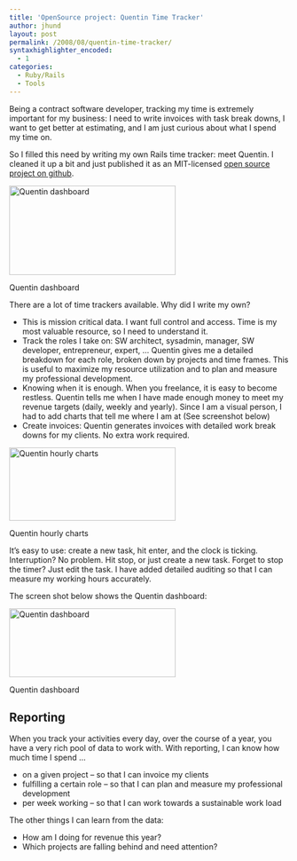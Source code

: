 ```yaml
---
title: 'OpenSource project: Quentin Time Tracker'
author: jhund
layout: post
permalink: /2008/08/quentin-time-tracker/
syntaxhighlighter_encoded:
  - 1
categories:
  - Ruby/Rails
  - Tools
---
```

Being a contract software developer, tracking my time is extremely important for my business: I need to write invoices with task break downs, I want to get better at estimating, and I am just curious about what I spend my time on.

So I filled this need by writing my own Rails time tracker: meet Quentin. I cleaned it up a bit and just published it as an MIT-licensed [open source project on github][1].

<div id="attachment_265" style="width: 310px" class="wp-caption alignnone">
  <img src="http://clearcove.ca/images/2008/10/quentin2-300x161.jpg" alt="Quentin dashboard" title="Quentin time tracker" width="300" height="161" class="size-medium wp-image-265" />

  <p class="wp-caption-text">
    Quentin dashboard
  </p>
</div>

<!--more-->

<p class="clear">
  There are a lot of time trackers available. Why did I write my own?
</p>

  * This is mission critical data. I want full control and access. Time is my most valuable resource, so I need to understand it.
  * Track the roles I take on: SW architect, sysadmin, manager, SW developer, entrepreneur, expert, &#8230; Quentin gives me a detailed breakdown for each role, broken down by projects and time frames. This is useful to maximize my resource utilization and to plan and measure my professional development.
  * Knowing when it is enough. When you freelance, it is easy to become restless. Quentin tells me when I have made enough money to meet my revenue targets (daily, weekly and yearly). Since I am a visual person, I had to add charts that tell me where I am at (See screenshot below)
  * Create invoices: Quentin generates invoices with detailed work break downs for my clients. No extra work required.

<div id="attachment_267" style="width: 310px" class="wp-caption alignnone">
  <img src="http://clearcove.ca/images/2008/10/quentin-300x132.jpg" alt="Quentin hourly charts" title="Quentin hourly charts" width="300" height="132" class="size-medium wp-image-267" />

  <p class="wp-caption-text">
    Quentin hourly charts
  </p>
</div>

<p class="clear">
  It&#8217;s easy to use: create a new task, hit enter, and the clock is ticking. Interruption? No problem. Hit stop, or just create a new task. Forget to stop the timer? Just edit the task. I have added detailed auditing so that I can measure my working hours accurately.
</p>

The screen shot below shows the Quentin dashboard:

<div id="attachment_146" style="width: 310px" class="wp-caption alignnone">
  <a href="http://clearcove.ca/images/2008/08/quentin-dashboard1.jpg"><img src="http://clearcove.ca/images/2008/08/quentin-dashboard1-300x124.jpg" alt="Quentin dashboard" title="quentin-dashboard" width="300" height="124" class="size-medium wp-image-146" /></a>

  <p class="wp-caption-text">
    Quentin dashboard
  </p>
</div>

## Reporting

When you track your activities every day, over the course of a year, you have a very rich pool of data to work with. With reporting, I can know how much time I spend &#8230;

  * on a given project &#8211; so that I can invoice my clients
  * fulfilling a certain role &#8211; so that I can plan and measure my professional development
  * per week working &#8211; so that I can work towards a sustainable work load

The other things I can learn from the data:

  * How am I doing for revenue this year?
  * Which projects are falling behind and need attention?

 [1]: http://github.com/jhund/quentin
